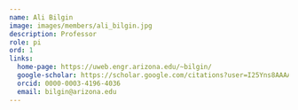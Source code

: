 ```yaml
---
name: Ali Bilgin
image: images/members/ali_bilgin.jpg
description: Professor
role: pi
ord: 1
links:
  home-page: https://uweb.engr.arizona.edu/~bilgin/
  google-scholar: https://scholar.google.com/citations?user=I25Yns8AAAAJ&hl=en
  orcid: 0000-0003-4196-4036
  email: bilgin@arizona.edu
---
```

